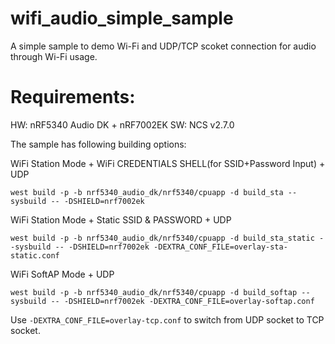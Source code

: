 # wifi_audio_simple_sample

A simple sample to demo Wi-Fi and UDP/TCP scoket connection for audio through Wi-Fi usage.

# Requirements:

HW: nRF5340 Audio DK + nRF7002EK
SW: NCS v2.7.0

The sample has following building options:

WiFi Station Mode + WiFi CREDENTIALS SHELL(for SSID+Password Input) + UDP

```
west build -p -b nrf5340_audio_dk/nrf5340/cpuapp -d build_sta --sysbuild -- -DSHIELD=nrf7002ek
```

WiFi Station Mode + Static SSID & PASSWORD + UDP

```
west build -p -b nrf5340_audio_dk/nrf5340/cpuapp -d build_sta_static --sysbuild -- -DSHIELD=nrf7002ek -DEXTRA_CONF_FILE=overlay-sta-static.conf
```

WiFi SoftAP Mode + UDP

```
west build -p -b nrf5340_audio_dk/nrf5340/cpuapp -d build_softap --sysbuild -- -DSHIELD=nrf7002ek -DEXTRA_CONF_FILE=overlay-softap.conf 
```

Use `-DEXTRA_CONF_FILE=overlay-tcp.conf` to switch from UDP socket to TCP socket.

